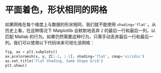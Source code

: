 # 平面着色，形状相同的网格

如果网格在每个维度上与数据的形状相同，我们就不能使用 `shading='flat'`。从历史上看，在这种情况下 Matplotlib 会默默地丢弃 `Z` 的最后一行和最后一列，以匹配 Matlab 的行为。如果仍然需要这种行为，只需手动丢弃最后一行和最后一列。我们可以使用以下代码块来可视化该网格：

```python
fig, ax = plt.subplots()
ax.pcolormesh(x, y, Z[:-1, :-1], shading='flat', cmap='viridis')
ax.set_title('Flat Shading, Same Shape Grid')
plt.show()
```
